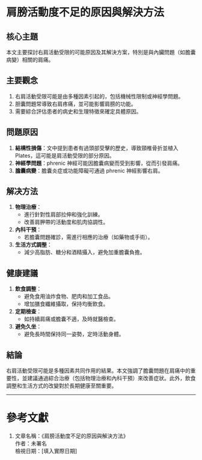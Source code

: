 # 肩膀活動度不足的原因與解決方法

## 核心主題
本文主要探討右肩活動受限的可能原因及其解決方案，特別是與內臟問題（如膽囊病變）相關的肩痛。

## 主要觀念
1. 右肩活動受限可能是由多種因素引起的，包括機械性限制或神經學問題。
2. 胆囊問題常導致右肩疼痛，並可能影響肩膀的功能。
3. 需要綜合評估患者的病史和生理特徵來確定具體原因。

## 問題原因
1. **結構性損傷**：文中提到患者有過頭部受擊的歷史，導致頸椎骨折並植入 Plates，這可能是肩活動受限的部分原因。
2. **神經學問題**：phrenic 神經可能因膽囊病變而受到影響，從而引發肩痛。
3. **膽囊病變**：膽囊炎症或功能障礙可通過 phrenic 神經影響右肩。

## 解决方法
1. **物理治療**：
   - 進行針對性肩部拉伸和強化訓練。
   - 改善肩胛帶的活動度和肌肉協調性。
2. **內科干預**：
   - 若膽囊問題確診，需進行相應的治療（如藥物或手術）。
3. **生活方式調整**：
   - 減少高脂肪、糖分和酒精攝入，避免加重膽囊負擔。

## 健康建議
1. **飲食調整**：
   - 避免食用油炸食物、肥肉和加工食品。
   - 增加膳食纖維攝取，保持均衡飲食。
2. **定期檢查**：
   - 如持續肩痛或膽囊不適，及時就醫檢查。
3. **避免久坐**：
   - 避免長時間保持同一姿勢，定時活動身體。

## 結論
右肩活動受限可能是多種因素共同作用的結果。本文強調了膽囊問題在肩痛中的重要性，並建議通過綜合治療（包括物理治療和內科干預）來改善症狀。此外，飲食調整和生活方式的改變對於長期健康至關重要。

---

# 參考文獻
1. 文章名稱：《肩膀活動度不足的原因與解決方法》  
   作者：未署名  
   檢視日期：[填入實際日期]